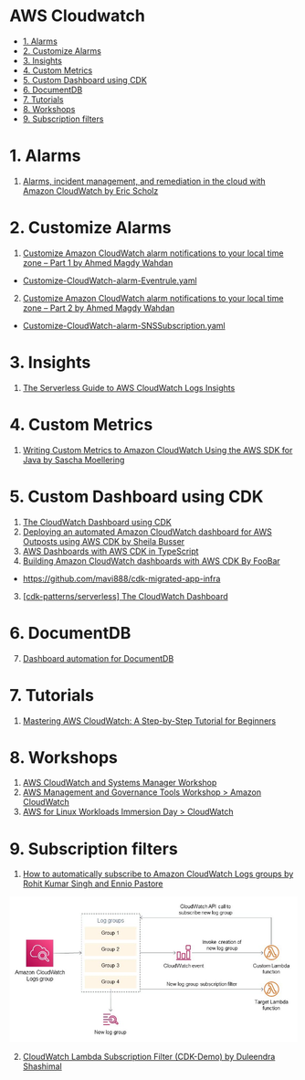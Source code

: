 <h1>AWS Cloudwatch </h1>

<!-- TOC -->

- [1. Alarms](#1-alarms)
- [2. Customize Alarms](#2-customize-alarms)
- [3. Insights](#3-insights)
- [4. Custom Metrics](#4-custom-metrics)
- [5. Custom Dashboard using CDK](#5-custom-dashboard-using-cdk)
- [6. DocumentDB](#6-documentdb)
- [7. Tutorials](#7-tutorials)
- [8. Workshops](#8-workshops)
- [9. Subscription filters](#9-subscription-filters)

<!-- /TOC -->

# 1. Alarms

1. [Alarms, incident management, and remediation in the cloud with Amazon CloudWatch by Eric Scholz ](https://aws.amazon.com/blogs/mt/alarms-incident-management-and-remediation-in-the-cloud-with-amazon-cloudwatch/)

# 2. Customize Alarms

1. [Customize Amazon CloudWatch alarm notifications to your local time zone – Part 1 by Ahmed Magdy Wahdan](https://aws.amazon.com/blogs/mt/customize-amazon-cloudwatch-alarm-notifications-to-your-local-time-zone-part-1/)
- [Customize-CloudWatch-alarm-Eventrule.yaml](./templates/Customize-CloudWatch-alarm-Eventrule.yaml)
2. [Customize Amazon CloudWatch alarm notifications to your local time zone – Part 2 by Ahmed Magdy Wahdan](https://aws.amazon.com/blogs/mt/customize-amazon-cloudwatch-alarm-notifications-to-your-local-time-zone-part-2/)
- [Customize-CloudWatch-alarm-SNSSubscription.yaml](./templates/Customize-CloudWatch-alarm-SNSSubscription.yaml)

# 3. Insights

1. [The Serverless Guide to AWS CloudWatch Logs Insights](https://baselime.io/blog/cloudwatch-insights-guide)

# 4. Custom Metrics

1. [Writing Custom Metrics to Amazon CloudWatch Using the AWS SDK for Java by Sascha Moellering](https://aws.amazon.com/blogs/developer/writing-custom-metrics-to-amazon-cloudwatch-using-the-aws-sdk-for-java/)

# 5. Custom Dashboard using CDK

1. [The CloudWatch Dashboard using CDK](https://github.com/cdk-patterns/serverless/blob/main/the-cloudwatch-dashboard/)
2. [Deploying an automated Amazon CloudWatch dashboard for AWS Outposts using AWS CDK by Sheila Busser ](https://aws.amazon.com/blogs/compute/deploying-an-automated-amazon-cloudwatch-dashboard-for-aws-outposts-using-aws-cdk/)
3. [AWS Dashboards with AWS CDK in TypeScript](https://levelup.gitconnected.com/aws-dashboards-with-aws-cdk-in-typescript-12d97bf0958)
4. [Building Amazon CloudWatch dashboards with AWS CDK By FooBar](https://www.youtube.com/watch?v=0VNKHIcQ5wk)
- https://github.com/mavi888/cdk-migrated-app-infra
3. [[cdk-patterns/serverless] The CloudWatch Dashboard](https://github.com/cdk-patterns/serverless/blob/main/the-cloudwatch-dashboard/README.md)

# 6. DocumentDB

7. [Dashboard automation for DocumentDB](https://catalog.us-east-1.prod.workshops.aws/workshops/464d6c17-9faa-4fef-ac9f-dd49610174d3/en-US/monitoring/deploy)

# 7. Tutorials

1. [Mastering AWS CloudWatch: A Step-by-Step Tutorial for Beginners](https://cto.ai/blog/aws-cloudwatch/)

# 8. Workshops

1. [AWS CloudWatch and Systems Manager Workshop](https://catalog.us-east-1.prod.workshops.aws/workshops/a8e9c6a6-0ba9-48a7-a90d-378a440ab8ba/en-US)
2. [AWS Management and Governance Tools Workshop > Amazon CloudWatch](https://mng.workshop.aws/cloudwatch.html)
3. [AWS for Linux Workloads Immersion Day > CloudWatch](https://catalog.us-east-1.prod.workshops.aws/workshops/a8e9c6a6-0ba9-48a7-a90d-378a440ab8ba/en-US/300-cloudwatch)

# 9. Subscription filters

1. [How to automatically subscribe to Amazon CloudWatch Logs groups by Rohit Kumar Singh and Ennio Pastore](https://aws.amazon.com/blogs/infrastructure-and-automation/how-to-automatically-subscribe-to-amazon-cloudwatch-logs-groups/)

<img src="./images/enniop-architecture-diagram.jpg" title="enniop-architecture-diagram.jpg" width="900"/>

2. [CloudWatch Lambda Subscription Filter (CDK-Demo) by Duleendra Shashimal](https://towardsaws.com/cloudwatch-lamba-subscription-filter-cdk-demo-f0eb571547c6)